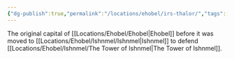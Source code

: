 ```yaml
---
{"dg-publish":true,"permalink":"/locations/ehobel/irs-thalor/","tags":["Location","Unexplored"],"noteIcon":"","created":"2024-07-17T19:14:14.760+01:00","updated":"2024-12-13T23:04:03.685+00:00"}
---
```


The original capital of [[Locations/Ehobel/Ehobel\|Ehobel]] before it was moved to [[Locations/Ehobel/Ishnmel/Ishnmel\|Ishnmel]] to defend [[Locations/Ehobel/Ishnmel/The Tower of Ishnmel\|The Tower of Ishnmel]].